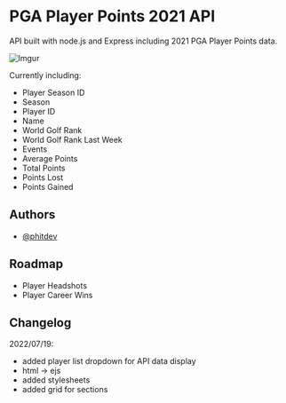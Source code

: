 # PGA Player Points 2021 API

API built with node.js and Express including 2021 PGA Player Points data. 

![Imgur](https://i.imgur.com/xKLWGXY.png)

Currently including:

- Player Season ID
- Season
- Player ID
- Name
- World Golf Rank
- World Golf Rank Last Week
- Events
- Average Points
- Total Points
- Points Lost
- Points Gained

## Authors

- [@phitdev](https://github.com/phitdev)
 
## Roadmap

- Player Headshots
- Player Career Wins

## Changelog

2022/07/19:

- added player list dropdown for API data display
- html -> ejs
- added stylesheets
- added grid for sections